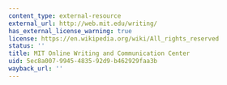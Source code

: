 ```yaml
---
content_type: external-resource
external_url: http://web.mit.edu/writing/
has_external_license_warning: true
license: https://en.wikipedia.org/wiki/All_rights_reserved
status: ''
title: MIT Online Writing and Communication Center
uid: 5ec8a007-9945-4835-92d9-b462929faa3b
wayback_url: ''
---
```

